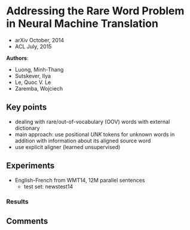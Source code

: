 # Addressing the Rare Word Problem in Neural Machine Translation
* arXiv October, 2014
* ACL July, 2015

**Authors**:
* Luong, Minh-Thang
* Sutskever, Ilya
* Le, Quoc V. Le
* Zaremba, Wojciech

## Key points
* dealing with rare/out-of-vocabulary (OOV) words with external dictionary
* main approach: use positional *UNK* tokens for unknown words in addition with information about its aligned source word
* use explicit aligner (learned unsupervised)

## Experiments
* English-French from WMT14, 12M parallel sentences
    * test set: newstest14

### Results

## Comments
